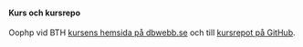 #### Kurs och kursrepo

Oophp vid BTH [kursens hemsida på dbwebb.se](https://dbwebb.se/kurser/oophp-v5) och till [kursrepot på GitHub](https://github.com/dbwebb-se/oophp).
